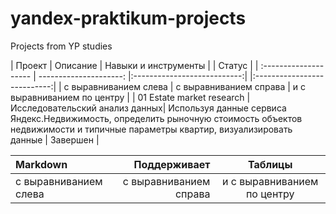 # yandex-praktikum-projects  
Projects from YP studies  

| Проект                    | Описание               | Навыки и инструменты        | | Статус |
| :--------------------     | ---------------------: |:---------------------------:| |:---------------------------:|
| с выравниванием слева     | с выравниванием справа         | и с выравниванием по центру |
| 01 Estate market research | Исследовательский анализ данных| Используя данные сервиса Яндекс.Недвижимость, определить рыночную стоимость объектов недвижимости и типичные параметры квартир, визуализировать данные | Завершен | 

| Markdown | Поддерживает | Таблицы |
| :-------------------- | ---------------------: |:---------------------------:|
| с выравниванием слева | с выравниванием справа | и с выравниванием по центру |
